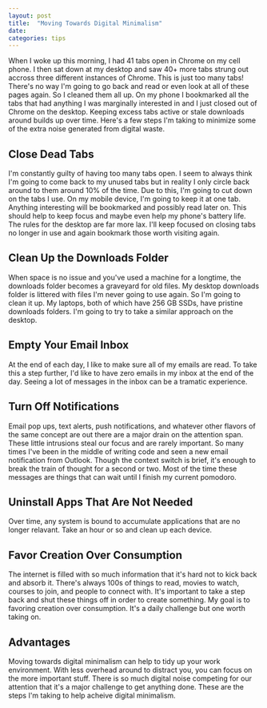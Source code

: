 ```yaml
---
layout: post
title:  "Moving Towards Digital Minimalism"
date: 
categories: tips
---
```

When I woke up this morning, I had 41 tabs open in Chrome on my cell phone. I then sat down at my desktop and saw 40+ more tabs strung out accross three different instances of Chrome. This is just too many tabs! There's no way I'm going to go back and read or even look at all of these pages again. So I cleaned them all up. On my phone I bookmarked all the tabs that had anything I was marginally interested in and I just closed out of Chrome on the desktop. Keeping excess tabs active or stale downloads around builds up over time. Here's a few steps I'm taking to minimize some of the extra noise generated from digital waste.

Close Dead Tabs
------------
I'm constantly guilty of having too many tabs open. I seem to always think I'm going to come back to my unused tabs but in reality I only circle back around to them around 10% of the time. Due to this, I'm going to cut down on the tabs I use. On my mobile device, I'm going to keep it at one tab. Anything interesting will be bookmarked and possibly read later on. This should help to keep focus and maybe even help my phone's battery life. The rules for the desktop are far more lax. I'll keep focused on closing tabs no longer in use and again bookmark those worth visiting again.

Clean Up the Downloads Folder
------------
When space is no issue and you've used a machine for a longtime, the downloads folder becomes a graveyard for old files. My desktop downloads folder is littered with files I'm never going to use again. So I'm going to clean it up. My laptops, both of which have 256 GB SSDs, have pristine downloads folders. I'm going to try to take a similar approach on the desktop.

Empty Your Email Inbox
------------
At the end of each day, I like to make sure all of my emails are read. To take this a step further, I'd like to have zero emails in my inbox at the end of the day. Seeing a lot of messages in the inbox can be a tramatic experience. 

Turn Off Notifications
------------
Email pop ups, text alerts, push notifications, and whatever other flavors of the same concept are out there are a major drain on the attention span. These little intrusions steal our focus and are rarely important. So many times I've been in the middle of writing code and seen a new email notification from Outlook. Though the context switch is brief, it's enough to break the train of thought for a second or two. Most of the time these messages are things that can wait until I finish my current pomodoro.

Uninstall Apps That Are Not Needed
------------
Over time, any system is bound to accumulate applications that are no longer relavant. Take an hour or so and clean up each device. 

Favor Creation Over Consumption
------------
The internet is filled with so much information that it's hard not to kick back and absorb it. There's always 100s of things to read, movies to watch, courses to join, and people to connect with. It's important to take a step back and shut these things off in order to create something. My goal is to favoring creation over consumption. It's a daily challenge but one worth taking on.

Advantages
------------
Moving towards digital minimalism can help to tidy up your work environment. With less overhead around to distract you, you can focus on the more important stuff. There is so much digital noise competing for our attention that it's a major challenge to get anything done. These are the steps I'm taking to help acheive digital minimalism.